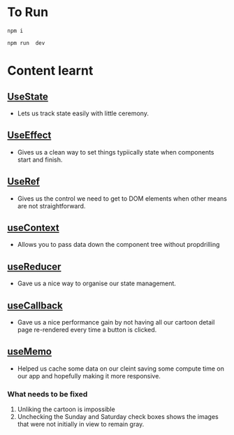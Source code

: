 # To Run

``` npm i ```

``` npm run  dev ```

# Content learnt

## [UseState](https://react.dev/reference/react/useState)
- Lets us track state easily with little ceremony.

## [UseEffect](https://react.dev/reference/react/useEffect)
- Gives us a clean way to set things typiically state when components start and finish.

## [UseRef](https://react.dev/reference/react/useRef)
- Gives us the control we need to get to DOM elements when other means are not straightforward.

## [useContext](https://react.dev/reference/react/useContext)
- Allows you to pass data down the component tree without propdrilling

## [useReducer](https://react.dev/reference/react/useReducer)
- Gave us a nice way to organise our state management.

## [useCallback](https://react.dev/reference/react/useCallback)
- Gave us a nice performance gain by not having all  our cartoon detail page re-rendered every time a button is clicked.

## [useMemo](https://react.dev/reference/react/useMemo)
- Helped us cache some data on our cleint saving some compute time on our app and hopefully making it more responsive.

### What needs to be fixed
1. Unliking the cartoon is impossible
2. Unchecking the Sunday and Saturday check boxes shows the images that were not initially in view to remain gray.